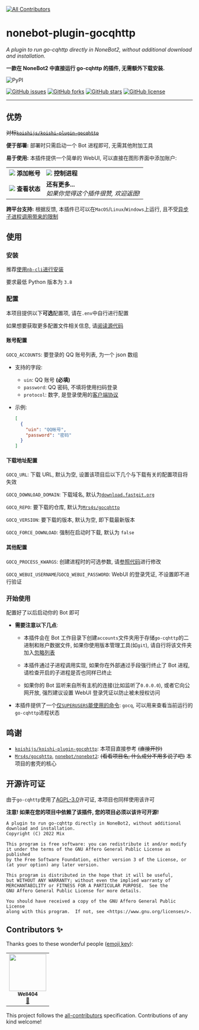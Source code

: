 <!--cSpell:disable -->
<!-- ALL-CONTRIBUTORS-BADGE:START - Do not remove or modify this section -->
[![All Contributors](https://img.shields.io/badge/all_contributors-1-orange.svg?style=flat-square)](#contributors-)
<!-- ALL-CONTRIBUTORS-BADGE:END -->

# nonebot-plugin-gocqhttp

_A plugin to run go-cqhttp directly in NoneBot2, without additional download and installation._

**一款在 NoneBot2 中直接运行 go-cqhttp 的插件, 无需额外下载安装.**

![PyPI](https://img.shields.io/pypi/v/nonebot-plugin-gocqhttp?style=for-the-badge)

[![GitHub issues](https://img.shields.io/github/issues/mnixry/nonebot-plugin-gocqhttp)](https://github.com/mnixry/nonebot-plugin-gocqhttp/issues)
[![GitHub forks](https://img.shields.io/github/forks/mnixry/nonebot-plugin-gocqhttp)](https://github.com/mnixry/nonebot-plugin-gocqhttp/network)
[![GitHub stars](https://img.shields.io/github/stars/mnixry/nonebot-plugin-gocqhttp)](https://github.com/mnixry/nonebot-plugin-gocqhttp/stargazers)
[![GitHub license](https://img.shields.io/github/license/mnixry/nonebot-plugin-gocqhttp)](https://github.com/mnixry/nonebot-plugin-gocqhttp/blob/main/LICENSE)

---

## 优势

~~对标[`koishijs/koishi-plugin-gocqhttp`](https://github.com/koishijs/koishi-plugin-gocqhttp/)~~

**便于部署:** 部署时只需启动一个 Bot 进程即可, 无需其他附加工具

**易于使用:** 本插件提供一个简单的 WebUI, 可以直接在图形界面中添加账户:

<!-- markdownlint-disable MD033 -->
<table>
  <tr>
    <td>
      <img src="https://user-images.githubusercontent.com/97567575/159159758-3f8b9165-ba23-43fd-bfa7-cdc27cd9d6c3.png"/>
      <b>添加帐号</b>
    </td>
    <td>
      <img src="https://user-images.githubusercontent.com/97567575/159159878-6928cda1-4745-4291-97c8-e24ccca5c6ae.png"/>
      <b>控制进程</b>
    </td>
  </tr>
  <tr>
    <td>
      <img src="https://user-images.githubusercontent.com/32300164/161667766-2ffdc726-d54f-496c-9e15-d2cc8fce38b7.png" />
      <b>查看状态</b>
    </td>
    <td>
      <b>还有更多...</b><br />
      <em>如果你觉得这个插件很赞, 欢迎返图!</em>
    </td>
  </tr>
</table>
<!-- markdownlint-enable MD033 -->

**跨平台支持:** 根据反馈, 本插件已可以在`MacOS`/`Linux`/`Windows`上运行, 且不受[异步子进程调用带来的限制](https://github.com/nonebot/discussions/discussions/13#discussioncomment-1159147)

## 使用

### 安装

推荐[使用`nb-cli`进行安装](https://v2.nonebot.dev/docs/start/install-plugin#%E5%AE%89%E8%A3%85)

要求最低 Python 版本为 `3.8`

### 配置

本项目提供以下**可选**配置项, 请在`.env`中自行进行配置

如果想要获取更多配置文件相关信息, 请[阅读源代码](./nonebot_plugin_gocqhttp/plugin_config.py)

#### 账号配置

`GOCQ_ACCOUNTS`: 要登录的 QQ 账号列表, 为一个 json 数组

- 支持的字段:

  - `uin`: QQ 账号 **(必填)**
  - `password`: QQ 密码, 不填将使用扫码登录
  - `protocol`: 数字, 是登录使用的[客户端协议](https://docs.go-cqhttp.org/guide/config.html#%E8%AE%BE%E5%A4%87%E4%BF%A1%E6%81%AF)

- 示例:

  ```json
  [
    {
      "uin": "QQ帐号",
      "password": "密码"
    }
  ]
  ```

#### 下载地址配置

`GOCQ_URL`: 下载 URL, 默认为空, 设置该项目后以下几个与下载有关的配置项目将失效

`GOCQ_DOWNLOAD_DOMAIN`: 下载域名, 默认为[`download.fastgit.org`](https://download.fastgit.org/)

`GOCQ_REPO`: 要下载的仓库, 默认为[`Mrs4s/gocqhttp`](https://github.com/Mrs4s/go-cqhttp/)

`GOCQ_VERSION`: 要下载的版本, 默认为空, 即下载最新版本

`GOCQ_FORCE_DOWNLOAD`: 强制在启动时下载, 默认为 `false`

#### 其他配置

`GOCQ_PROCESS_KWARGS`: 创建进程时的可选参数, 请[参照代码](./nonebot_plugin_gocqhttp/process/process.py)进行修改

`GOCQ_WEBUI_USERNAME`/`GOCQ_WEBUI_PASSWORD`: WebUI 的登录凭证, 不设置即不进行验证

### 开始使用

配置好了以后启动你的 Bot 即可

- **需要注意以下几点**:

  - 本插件会在 Bot 工作目录下创建`accounts`文件夹用于存储`go-cqhttp`的二进制和账户数据文件, 如果你使用版本管理工具(如`git`), 请自行将该文件夹加入[忽略列表](./.gitignore)

  - 本插件通过子进程调用实现, 如果你在外部通过手段强行终止了 Bot 进程, 请检查开启的子进程是否也同样已终止

  - 如果你的 Bot 监听来自所有主机的连接(比如监听了`0.0.0.0`), 或者它向公网开放, 强烈建议设置 WebUI 登录凭证以防止被未授权访问

- 本插件提供了一个[仅`SUPERUSERS`能使用的命令](./nonebot_plugin_gocqhttp/plugin.py): `gocq`, 可以用来查看当前运行的`go-cqhttp`进程状态

## 鸣谢

- [`koishijs/koishi-plugin-gocqhttp`](https://github.com/koishijs/koishi-plugin-gocqhttp/): 本项目直接参考 ~~(直接开抄)~~
- [`Mrs4s/gocqhttp`](https://github.com/Mrs4s/go-cqhttp/), [`nonebot/nonebot2`](https://github.com/nonebot/nonebot2): ~~(看看项目名, 什么成分不用多说了吧)~~ 本项目的套壳的核心

## 开源许可证

由于`go-cqhttp`使用了[AGPL-3.0](https://github.com/Mrs4s/go-cqhttp/blob/master/LICENSE)许可证, 本项目也同样使用该许可

**注意! 如果在您的项目中依赖了该插件, 您的项目必须以该许可开源!**

<!-- markdownlint-disable MD046 -->

    A plugin to run go-cqhttp directly in NoneBot2, without additional download and installation.
    Copyright (C) 2022 Mix

    This program is free software: you can redistribute it and/or modify
    it under the terms of the GNU Affero General Public License as published
    by the Free Software Foundation, either version 3 of the License, or
    (at your option) any later version.

    This program is distributed in the hope that it will be useful,
    but WITHOUT ANY WARRANTY; without even the implied warranty of
    MERCHANTABILITY or FITNESS FOR A PARTICULAR PURPOSE.  See the
    GNU Affero General Public License for more details.

    You should have received a copy of the GNU Affero General Public License
    along with this program.  If not, see <https://www.gnu.org/licenses/>.

## Contributors ✨

Thanks goes to these wonderful people ([emoji key](https://allcontributors.org/docs/en/emoji-key)):

<!-- ALL-CONTRIBUTORS-LIST:START - Do not remove or modify this section -->
<!-- prettier-ignore-start -->
<!-- markdownlint-disable -->
<table>
  <tr>
    <td align="center"><a href="https://github.com/Well2333"><img src="https://avatars.githubusercontent.com/u/40534114?v=4?s=100" width="100px;" alt=""/><br /><sub><b>Well404</b></sub></a><br /><a href="https://github.com/mnixry/nonebot-plugin-gocqhttp/issues?q=author%3AWell2333" title="Bug reports">🐛</a></td>
  </tr>
</table>

<!-- markdownlint-restore -->
<!-- prettier-ignore-end -->

<!-- ALL-CONTRIBUTORS-LIST:END -->

This project follows the [all-contributors](https://github.com/all-contributors/all-contributors) specification. Contributions of any kind welcome!
